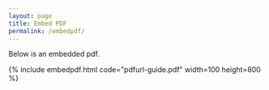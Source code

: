 ```yaml
---
layout: page
title: Embed PDF
permalink: /embedpdf/
---
```


Below is an embedded pdf.

{% include embedpdf.html code="pdfurl-guide.pdf" width=100 height=800 %}


